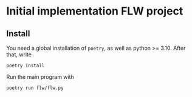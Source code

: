 # Initial implementation FLW project

## Install

You need a global installation of `poetry`, as well as python >= 3.10. After that, write

```shell
poetry install
```

Run the main program with

```shell
poetry run flw/flw.py
```

